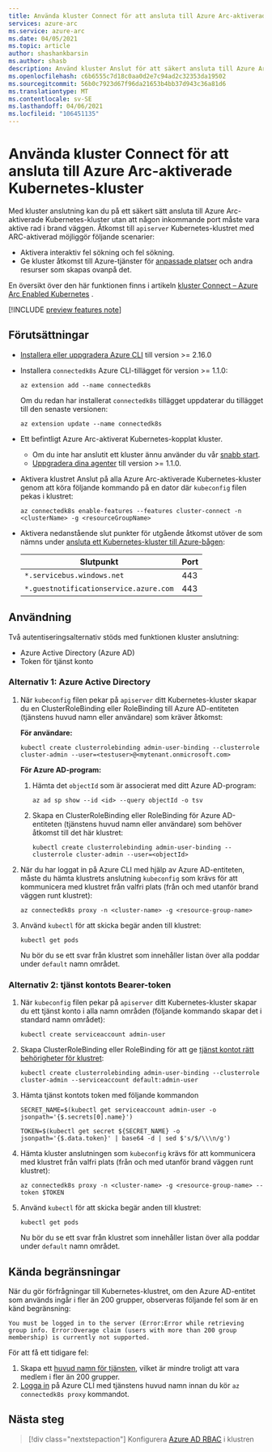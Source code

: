 ```yaml
---
title: Använda kluster Connect för att ansluta till Azure Arc-aktiverade Kubernetes-kluster
services: azure-arc
ms.service: azure-arc
ms.date: 04/05/2021
ms.topic: article
author: shashankbarsin
ms.author: shasb
description: Använd kluster Anslut för att säkert ansluta till Azure Arc-aktiverade Kubernetes-kluster
ms.openlocfilehash: c6b6555c7d18c0aa0d2e7c94ad2c32353da19502
ms.sourcegitcommit: 56b0c7923d67f96da21653b4bb37d943c36a81d6
ms.translationtype: MT
ms.contentlocale: sv-SE
ms.lasthandoff: 04/06/2021
ms.locfileid: "106451135"
---
```

# <a name="use-cluster-connect-to-connect-to-azure-arc-enabled-kubernetes-clusters"></a>Använda kluster Connect för att ansluta till Azure Arc-aktiverade Kubernetes-kluster

Med kluster anslutning kan du på ett säkert sätt ansluta till Azure Arc-aktiverade Kubernetes-kluster utan att någon inkommande port måste vara aktive rad i brand väggen. Åtkomst till `apiserver` Kubernetes-klustret med ARC-aktiverad möjliggör följande scenarier:
* Aktivera interaktiv fel sökning och fel sökning.
* Ge kluster åtkomst till Azure-tjänster för [anpassade platser](custom-locations.md) och andra resurser som skapas ovanpå det.

En översikt över den här funktionen finns i artikeln [kluster Connect – Azure Arc Enabled Kubernetes](conceptual-cluster-connect.md) .

[!INCLUDE [preview features note](./includes/preview/preview-callout.md)]

## <a name="prerequisites"></a>Förutsättningar   

- [Installera eller uppgradera Azure CLI](https://docs.microsoft.com/cli/azure/install-azure-cli) till version >= 2.16.0

- Installera `connectedk8s` Azure CLI-tillägget för version >= 1.1.0:

    ```azurecli
    az extension add --name connectedk8s
    ```
  
    Om du redan har installerat `connectedk8s` tillägget uppdaterar du tillägget till den senaste versionen:
    
    ```azurecli
    az extension update --name connectedk8s
    ```

- Ett befintligt Azure Arc-aktiverat Kubernetes-kopplat kluster.
    - Om du inte har anslutit ett kluster ännu använder du vår [snabb start](quickstart-connect-cluster.md).
    - [Uppgradera dina agenter](agent-upgrade.md#manually-upgrade-agents) till version >= 1.1.0.

- Aktivera klustret Anslut på alla Azure Arc-aktiverade Kubernetes-kluster genom att köra följande kommando på en dator där `kubeconfig` filen pekas i klustret:

    ```azurecli
    az connectedk8s enable-features --features cluster-connect -n <clusterName> -g <resourceGroupName>
    ```

- Aktivera nedanstående slut punkter för utgående åtkomst utöver de som nämns under [ansluta ett Kubernetes-kluster till Azure-bågen](quickstart-connect-cluster.md#meet-network-requirements):

    | Slutpunkt | Port |
    |----------------|-------|
    |`*.servicebus.windows.net` | 443 |
    |`*.guestnotificationservice.azure.com` | 443 |

## <a name="usage"></a>Användning

Två autentiseringsalternativ stöds med funktionen kluster anslutning: 
* Azure Active Directory (Azure AD) 
* Token för tjänst konto

### <a name="option-1-azure-active-directory"></a>Alternativ 1: Azure Active Directory

1. När `kubeconfig` filen pekar på `apiserver` ditt Kubernetes-kluster skapar du en ClusterRoleBinding eller RoleBinding till Azure AD-entiteten (tjänstens huvud namn eller användare) som kräver åtkomst:

    **För användare:**
    
    ```console
    kubectl create clusterrolebinding admin-user-binding --clusterrole cluster-admin --user=<testuser>@<mytenant.onmicrosoft.com>
    ```

    **För Azure AD-program:**

    1. Hämta det `objectId` som är associerat med ditt Azure AD-program:

        ```azurecli
        az ad sp show --id <id> --query objectId -o tsv
        ```

    1. Skapa en ClusterRoleBinding eller RoleBinding för Azure AD-entiteten (tjänstens huvud namn eller användare) som behöver åtkomst till det här klustret:
       
        ```console
        kubectl create clusterrolebinding admin-user-binding --clusterrole cluster-admin --user=<objectId>
        ```

1. När du har loggat in på Azure CLI med hjälp av Azure AD-entiteten, måste du hämta klustrets anslutning `kubeconfig` som krävs för att kommunicera med klustret från valfri plats (från och med utanför brand väggen runt klustret):

    ```azurecli
    az connectedk8s proxy -n <cluster-name> -g <resource-group-name>
    ```

1. Använd `kubectl` för att skicka begär anden till klustret:

    ```console
    kubectl get pods
    ```
    
    Nu bör du se ett svar från klustret som innehåller listan över alla poddar under `default` namn området.

### <a name="option-2-service-account-bearer-token"></a>Alternativ 2: tjänst kontots Bearer-token

1. När `kubeconfig` filen pekar på `apiserver` ditt Kubernetes-kluster skapar du ett tjänst konto i alla namn områden (följande kommando skapar det i standard namn området):

    ```console
    kubectl create serviceaccount admin-user
    ```

1. Skapa ClusterRoleBinding eller RoleBinding för att ge [tjänst kontot rätt behörigheter för klustret](https://kubernetes.io/docs/reference/access-authn-authz/rbac/#kubectl-create-rolebinding):

    ```console
    kubectl create clusterrolebinding admin-user-binding --clusterrole cluster-admin --serviceaccount default:admin-user
    ```

1. Hämta tjänst kontots token med följande kommandon

    ```console
    SECRET_NAME=$(kubectl get serviceaccount admin-user -o jsonpath='{$.secrets[0].name}')
    ```

    ```console
    TOKEN=$(kubectl get secret ${SECRET_NAME} -o jsonpath='{$.data.token}' | base64 -d | sed $'s/$/\\\n/g')
    ```

1. Hämta kluster anslutningen som `kubeconfig` krävs för att kommunicera med klustret från valfri plats (från och med utanför brand väggen runt klustret):

    ```azurecli
    az connectedk8s proxy -n <cluster-name> -g <resource-group-name> --token $TOKEN
    ```

1. Använd `kubectl` för att skicka begär anden till klustret:

    ```console
    kubectl get pods
    ```

    Nu bör du se ett svar från klustret som innehåller listan över alla poddar under `default` namn området.

## <a name="known-limitations"></a>Kända begränsningar

När du gör förfrågningar till Kubernetes-klustret, om den Azure AD-entitet som används ingår i fler än 200 grupper, observeras följande fel som är en känd begränsning:

```console
You must be logged in to the server (Error:Error while retrieving group info. Error:Overage claim (users with more than 200 group membership) is currently not supported. 
```

För att få ett tidigare fel:
1. Skapa ett [huvud namn för tjänsten](https://docs.microsoft.com/cli/azure/create-an-azure-service-principal-azure-cli), vilket är mindre troligt att vara medlem i fler än 200 grupper.
1. [Logga in](https://docs.microsoft.com/cli/azure/create-an-azure-service-principal-azure-cli#sign-in-using-a-service-principal) på Azure CLI med tjänstens huvud namn innan du kör `az connectedk8s proxy` kommandot.

## <a name="next-steps"></a>Nästa steg

> [!div class="nextstepaction"]
> Konfigurera [Azure AD RBAC](azure-rbac.md) i klustren